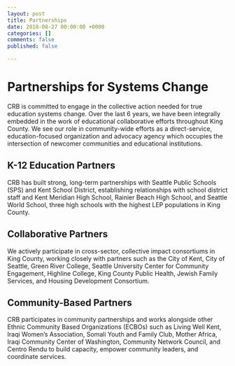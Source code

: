 ```yaml
---
layout: post
title: Partnerships
date: 2018-08-27 00:00:00 +0000
categories: []
comments: false
published: false

---
```

# **Partnerships for Systems Change**

CRB is committed to engage in the collective action needed for true education systems change. Over the last 6 years, we have been integrally embedded in the work of educational collaborative efforts throughout King County. We see our role in community-wide efforts as a direct-service, education-focused organization and advocacy agency which occupies the intersection of newcomer communities and educational institutions.

## **K-12 Education Partners**

CRB has built strong, long-term partnerships with Seattle Public Schools (SPS) and Kent School District, establishing relationships with school district staff and Kent Meridian High School, Rainier Beach High School, and Seattle World School, three high schools with the highest LEP populations in King County.

## **Collaborative Partners**

We actively participate in cross-sector, collective impact consortiums in King County, working closely with partners such as the City of Kent, City of Seattle, Green River College, Seattle University Center for Community Engagement, Highline College, King County Public Health, Jewish Family Services, and Housing Development Consortium.

## **Community-Based Partners**

CRB participates in community partnerships and works alongside other Ethnic Community Based Organizations (ECBOs) such as Living Well Kent, Iraqi Women’s Association, Somali Youth and Family Club, Mother Africa, Iraqi Community Center of Washington, Community Network Council, and Centro Rendu to build capacity, empower community leaders, and coordinate services.